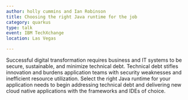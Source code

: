 ```yaml
---
author: holly cummins and Ian Robinson
title: Choosing the right Java runtime for the job
category: quarkus
type: talk
event: IBM TechXchange
location: Las Vegas

---
```

Successful digital transformation requires business and IT systems to be secure, sustainable, and minimize technical debt.  Technical debt stifles innovation and burdens application teams with security weaknesses and inefficient resource utilization. Select the right Java runtime for your application needs to begin addressing technical debt and delivering new cloud native applications with the frameworks and IDEs of choice.